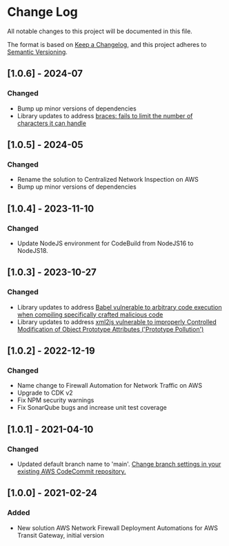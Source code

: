 # Change Log

All notable changes to this project will be documented in this file.

The format is based on [Keep a Changelog](https://keepachangelog.com/en/1.0.0/),
and this project adheres to [Semantic Versioning](https://semver.org/spec/v2.0.0.html).

## [1.0.6] - 2024-07

### Changed

- Bump up minor versions of dependencies
- Library updates to address [braces: fails to limit the number of characters it can handle]( https://avd.aquasec.com/nvd/cve-2024-4068)

## [1.0.5] - 2024-05

### Changed

- Rename the solution to Centralized Network Inspection on AWS
- Bump up minor versions of dependencies

## [1.0.4] - 2023-11-10

### Changed

- Update NodeJS environment for CodeBuild from NodeJS16 to NodeJS18.

## [1.0.3] - 2023-10-27

### Changed

- Library updates to address [Babel vulnerable to arbitrary code execution when compiling specifically crafted malicious code](https://nvd.nist.gov/vuln/detail/CVE-2023-45133)
- Library updates to address [xml2js vulnerable to improperly Controlled Modification of Object Prototype Attributes ('Prototype Pollution')](https://nvd.nist.gov/vuln/detail/CVE-2023-0842)

## [1.0.2] - 2022-12-19

### Changed

- Name change to Firewall Automation for Network Traffic on AWS
- Upgrade to CDK v2
- Fix NPM security warnings
- Fix SonarQube bugs and increase unit test coverage

## [1.0.1] - 2021-04-10

### Changed

- Updated default branch name to 'main'. [Change branch settings in your existing AWS CodeCommit repository.](https://docs.aws.amazon.com/codecommit/latest/userguide/how-to-change-branch.html)

## [1.0.0] - 2021-02-24

### Added

- New solution AWS Network Firewall Deployment Automations for AWS Transit Gateway, initial version